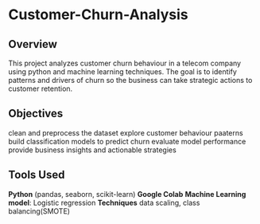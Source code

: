 # Customer-Churn-Analysis

## Overview

This project analyzes customer churn behaviour in a telecom company using python and machine learning techniques. The goal is to identify patterns and drivers of churn so the business can take strategic actions to customer retention.

## Objectives
clean and preprocess the dataset
explore customer behaviour paaterns
build classification models to predict churn 
evaluate model performance
provide business insights and actionable strategies

## Tools Used 
**Python** (pandas, seaborn, scikit-learn)
**Google Colab**
**Machine Learning model**: Logistic regression
**Techniques** data scaling, class balancing(SMOTE)
